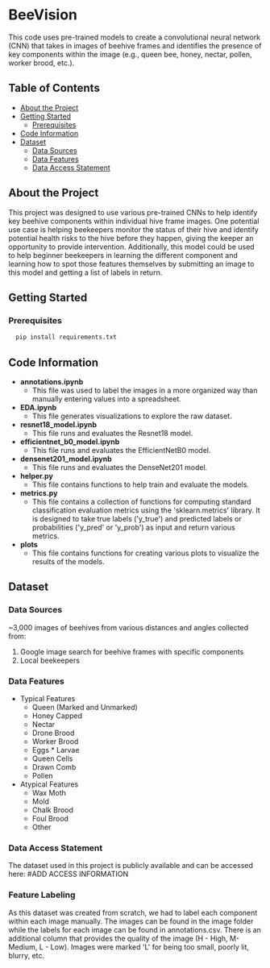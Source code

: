 # BeeVision
This code uses pre-trained models to create a convolutional neural network (CNN) that takes in images of beehive frames and identifies the presence of key components within the image (e.g., queen bee, honey, nectar, pollen, worker brood, etc.).

## Table of Contents
- [About the Project](#about-the-project)
- [Getting Started](#getting-started)
  - [Prerequisites](#prerequisites)
- [Code Information](#code-information)
- [Dataset](#dataset)
  - [Data Sources](#data-sources) 
  - [Data Features](#data-features) 
  - [Data Access Statement](#data-access-statement) 

## About the Project
This project was designed to use various pre-trained CNNs to help identify key beehive components within individual hive frame images. One potential use case is helping beekeepers monitor the status of their hive and identify potential health risks to the hive before they happen, giving the keeper an opportunity to provide intervention. Additionally, this model could be used to help beginner beekeepers in learning the different component and learning how to spot those features themselves by submitting an image to this model and getting a list of labels in return.


## Getting Started
### Prerequisites
```python
  pip install requirements.txt
  ```
## Code Information
- <b>annotations.ipynb</b>
  - This file was used to label the images in a more organized way than manually entering values into a spreadsheet.
- <b>EDA.ipynb</b>
  - This file generates visualizations to explore the raw dataset. 
- <b>resnet18_model.ipynb</b>
  - This file runs and evaluates the Resnet18 model. 
- <b>efficientnet_b0_model.ipynb</b>
  - This file runs and evaluates the EfficientNetB0 model. 
- <b>densenet201_model.ipynb</b>
  - This file runs and evaluates the DenseNet201 model.
- <b>helper.py</b>
  - This file contains functions to help train and evaluate the models.
- <b>metrics.py</b>
  - This file contains a collection of functions for computing standard classification evaluation metrics using the 'sklearn.metrics' library. It is designed to take true labels ('y_true') and predicted labels or probabilities ('y_pred' or 'y_prob') as input and return various metrics.
- <b>plots</b>
  - This file contains functions for creating various plots to visualize the results of the models.

## Dataset
### Data Sources
~3,000 images of beehives from various distances and angles collected from:
1. Google image search for beehive frames with specific components
2. Local beekeepers
### Data Features
- Typical Features
  - Queen (Marked and Unmarked)
  - Honey Capped
  - Nectar
  - Drone Brood
  - Worker Brood
  - Eggs * Larvae
  - Queen Cells
  - Drawn Comb
  - Pollen
- Atypical Features
  - Wax Moth
  - Mold
  - Chalk Brood
  - Foul Brood
  - Other
### Data Access Statement
The dataset used in this project is publicly available and can be accessed here: #ADD ACCESS INFORMATION

### Feature Labeling
As this dataset was created from scratch, we had to label each component within each image manually. The images can be found in the image folder while the labels for each image can be found in annotations.csv. There is an additional column that provides the quality of the image (H - High, M- Medium, L - Low). Images were marked 'L' for being too small, poorly lit, blurry, etc.







  
